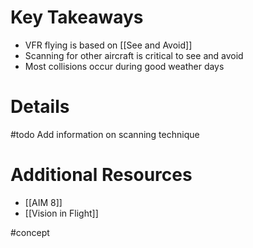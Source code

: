 # Key Takeaways
- VFR flying is based on [[See and Avoid]]
- Scanning for other aircraft is critical to see and avoid
- Most collisions occur during good weather days

# Details
#todo Add information on scanning technique

# Additional Resources
- [[AIM 8]]
- [[Vision in Flight]]

#concept